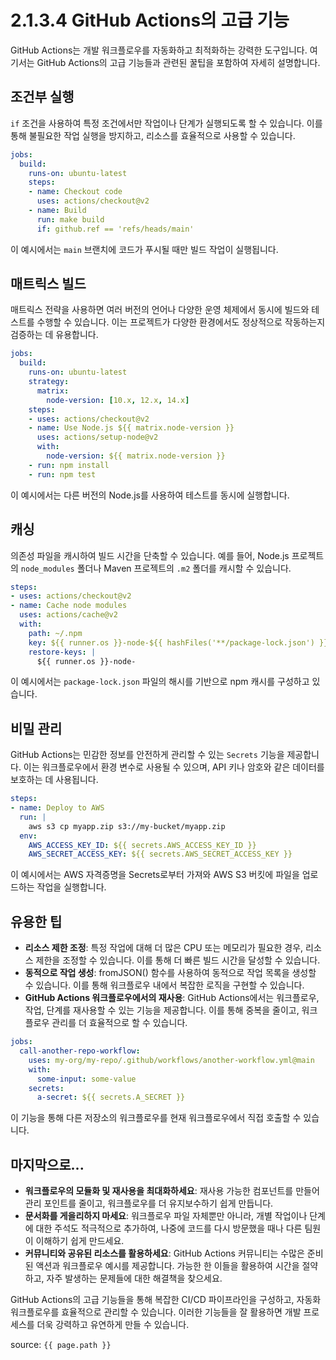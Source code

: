# 2.1.3.4 GitHub Actions의 고급 기능

GitHub Actions는 개발 워크플로우를 자동화하고 최적화하는 강력한 도구입니다. 여기서는 GitHub Actions의 고급 기능들과 관련된 꿀팁을 포함하여 자세히 설명합니다.

## 조건부 실행

`if` 조건을 사용하여 특정 조건에서만 작업이나 단계가 실행되도록 할 수 있습니다. 이를 통해 불필요한 작업 실행을 방지하고, 리소스를 효율적으로 사용할 수 있습니다.

```yaml
jobs:
  build:
    runs-on: ubuntu-latest
    steps:
    - name: Checkout code
      uses: actions/checkout@v2
    - name: Build
      run: make build
      if: github.ref == 'refs/heads/main'
```

이 예시에서는 `main` 브랜치에 코드가 푸시될 때만 빌드 작업이 실행됩니다.

## 매트릭스 빌드

매트릭스 전략을 사용하면 여러 버전의 언어나 다양한 운영 체제에서 동시에 빌드와 테스트를 수행할 수 있습니다. 이는 프로젝트가 다양한 환경에서도 정상적으로 작동하는지 검증하는 데 유용합니다.

```yaml
jobs:
  build:
    runs-on: ubuntu-latest
    strategy:
      matrix:
        node-version: [10.x, 12.x, 14.x]
    steps:
    - uses: actions/checkout@v2
    - name: Use Node.js ${{ matrix.node-version }}
      uses: actions/setup-node@v2
      with:
        node-version: ${{ matrix.node-version }}
    - run: npm install
    - run: npm test
```

이 예시에서는 다른 버전의 Node.js를 사용하여 테스트를 동시에 실행합니다.

## 캐싱

의존성 파일을 캐시하여 빌드 시간을 단축할 수 있습니다. 예를 들어, Node.js 프로젝트의 `node_modules` 폴더나 Maven 프로젝트의 `.m2` 폴더를 캐시할 수 있습니다.

```yaml
steps:
- uses: actions/checkout@v2
- name: Cache node modules
  uses: actions/cache@v2
  with:
    path: ~/.npm
    key: ${{ runner.os }}-node-${{ hashFiles('**/package-lock.json') }}
    restore-keys: |
      ${{ runner.os }}-node-
```

이 예시에서는 `package-lock.json` 파일의 해시를 기반으로 npm 캐시를 구성하고 있습니다.

## 비밀 관리

GitHub Actions는 민감한 정보를 안전하게 관리할 수 있는 `Secrets` 기능을 제공합니다. 이는 워크플로우에서 환경 변수로 사용될 수 있으며, API 키나 암호와 같은 데이터를 보호하는 데 사용됩니다.

```yaml
steps:
- name: Deploy to AWS
  run: |
    aws s3 cp myapp.zip s3://my-bucket/myapp.zip
  env:
    AWS_ACCESS_KEY_ID: ${{ secrets.AWS_ACCESS_KEY_ID }}
    AWS_SECRET_ACCESS_KEY: ${{ secrets.AWS_SECRET_ACCESS_KEY }}
```

이 예시에서는 AWS 자격증명을 Secrets로부터 가져와 AWS S3 버킷에 파일을 업로드하는 작업을 실행합니다.

## 유용한 팁

- **리소스 제한 조정**: 특정 작업에 대해 더 많은 CPU 또는 메모리가 필요한 경우, 리소스 제한을 조정할 수 있습니다. 이를 통해 더 빠른 빌드 시간을 달성할 수 있습니다.
- **동적으로 작업 생성**: fromJSON() 함수를 사용하여 동적으로 작업 목록을 생성할 수 있습니다. 이를 통해 워크플로우 내에서 복잡한 로직을 구현할 수 있습니다.
- **GitHub Actions 워크플로우에서의 재사용**:  GitHub Actions에서는 워크플로우, 작업, 단계를 재사용할 수 있는 기능을 제공합니다. 이를 통해 중복을 줄이고, 워크플로우 관리를 더 효율적으로 할 수 있습니다.

```yaml
jobs:
  call-another-repo-workflow:
    uses: my-org/my-repo/.github/workflows/another-workflow.yml@main
    with:
      some-input: some-value
    secrets:
      a-secret: ${{ secrets.A_SECRET }}
```

이 기능을 통해 다른 저장소의 워크플로우를 현재 워크플로우에서 직접 호출할 수 있습니다.

## 마지막으로...

- **워크플로우의 모듈화 및 재사용을 최대화하세요**: 재사용 가능한 컴포넌트를 만들어 관리 포인트를 줄이고, 워크플로우를 더 유지보수하기 쉽게 만듭니다.
- **문서화를 게을리하지 마세요**: 워크플로우 파일 자체뿐만 아니라, 개별 작업이나 단계에 대한 주석도 적극적으로 추가하여, 나중에 코드를 다시 방문했을 때나 다른 팀원이 이해하기 쉽게 만드세요.
- **커뮤니티와 공유된 리소스를 활용하세요**: GitHub Actions 커뮤니티는 수많은 준비된 액션과 워크플로우 예시를 제공합니다. 가능한 한 이들을 활용하여 시간을 절약하고, 자주 발생하는 문제들에 대한 해결책을 찾으세요.

GitHub Actions의 고급 기능들을 통해 복잡한 CI/CD 파이프라인을 구성하고, 자동화 워크플로우를 효율적으로 관리할 수 있습니다. 이러한 기능들을 잘 활용하면 개발 프로세스를 더욱 강력하고 유연하게 만들 수 있습니다.

source: `{{ page.path }}`
